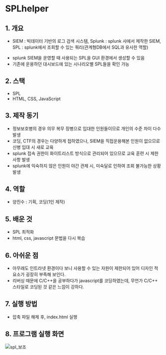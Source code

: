 # SPLhelper
## 1. 개요
* SIEM : 빅데이터 기반의 로그 검색 시스템, Splunk : splunk 사에서 제작한 SIEM, SPL : splunk에서 조회할 수 있는 쿼리(관계형DB에서 SQL과 유사한 역할)
- splunk SIEM을 운영할 때 사용되는 SPL을 GUI 환경에서 생성할 수 있음
- 기존에 운용하던 대시보드에 있는 시나리오별 SPL들을 확인 가능

## 2. 스택
- SPL
- HTML, CSS, JavaScript

## 3. 제작 동기
- 정보보호병의 경우 의무 복무 징병으로 입대한 인원들이므로 개인의 수준 차이 다수 발생
- 코딩, CTF의 경우는 다양하게 접하였으나, SIEM을 직접운용해본 인원이 없으므로 신병 입대 시 새로 교육
- splunk 접속 권한이 화이트리스트 방식으로 관리되어 있으므로 교육 훈련 시 제한 사항 발생
- splunk에 익숙하지 않은 인원이 야간 관제 시, 미숙달로 인하여 조회 불가능한 상황 발생

## 4. 역할
- 양진수 :  기획, 코딩(1인 제작)

## 5. 배운 것
- SPL 최적화 
- html, css, javascript 문법을 다시 복습

## 6. 아쉬운 점
- 아무래도 인트라넷 환경이다 보니 사용할 수 있는 자원이 제한되어 있어 디자인 적 요소가 굉장히 부족해 보인다.
- 리버싱 때문에 C/C++을 공부하다가 javascript를 코딩하였는데, 무언가 C/C++ 스타일로 코딩된 것 같은 느낌이 강하다.

## 7. 실행 방법
- 압축 파일 해제 후, index.html 실행

## 8. 프로그램 실행 화면
![spl_보조](https://user-images.githubusercontent.com/85774577/221391235-d1528664-8e46-4738-971a-c1f6a342afcb.png)

